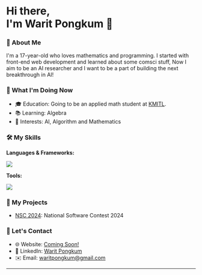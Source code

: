 # Hi there,</br> I'm Warit Pongkum 👋
### 🌟 About Me
I'm a 17-year-old who loves mathematics and programming. I started with front-end web development and learned about some comsci stuff, Now I aim to be an AI researcher and I want to be a part of building the next breakthrough in AI! 

### 🚀 What I'm Doing Now
- 🎓 Education: Going to be an applied math student at [KMITL](https://www.kmitl.ac.th/).
- 📚 Learning: Algebra
- 🤖 Interests: AI, Algorithm and Mathematics

### 🛠️ My Skills
**Languages & Frameworks:**
<div>
    <img src="https://skillicons.dev/icons?i=html,css,js,ts,react,python,java,c" /><br>
</div>

**Tools:**
<div>
    <img src="https://skillicons.dev/icons?i=git,github,neovim,vscode" /><br>
</div>

### 🌱 My Projects
- [NSC 2024](#): National Software Contest 2024

### 💬 Let's Contact
- 🌐 Website: [Coming Soon!](#)
- 🔗 LinkedIn: [Warit Pongkum](https://www.linkedin.com/in/warit-pongkum-4089982ba/)
- ✉️ Email: [waritpongkum@gmail.com](mailto:waritpongkum@gmail.com)

---
